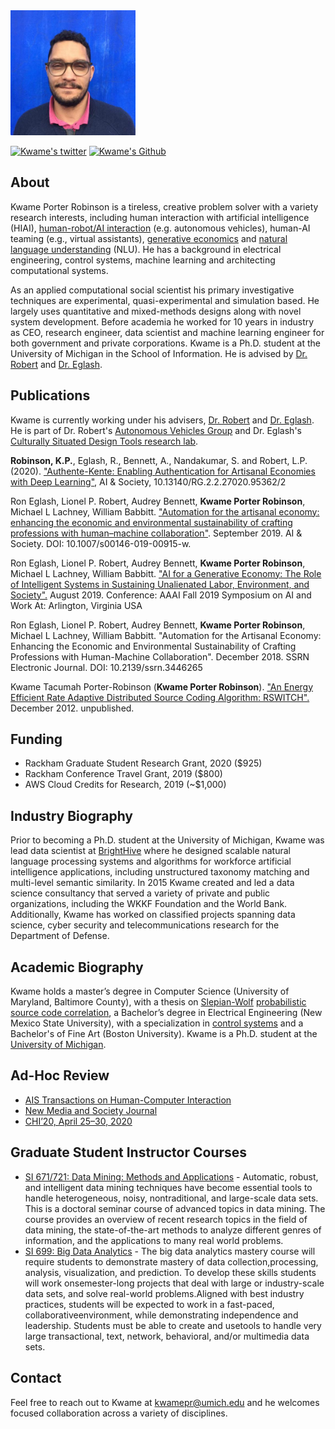 <img src="./images/mexico_city_blue.jpg" height="200" alt="Photo of Kwame Porter Robinson with a blue wall behind him.">

[![Kwame's twitter][1.1]][1]
[![Kwame's Github][6.1]][6]

## About

Kwame Porter Robinson is a tireless, creative problem solver with a variety research interests, including human interaction with artificial intelligence (HIAI), [human-robot/AI interaction](https://en.wikipedia.org/wiki/Human%E2%80%93robot_interaction) (e.g. autonomous vehicles), human-AI teaming (e.g., virtual assistants), [generative economics](https://www.researchgate.net/publication/311811471_An_Introduction_to_Generative_Justice) and [natural language understanding](https://en.wikipedia.org/wiki/Natural-language_understanding) (NLU). He has a background in electrical engineering, control systems, machine learning and architecting computational systems. 

As an applied computational social scientist his primary investigative techniques are experimental, quasi-experimental and simulation based. He largely uses quantitative and mixed-methods designs along with novel system development. Before academia he worked for 10 years in industry as CEO, research engineer, data scientist and machine learning engineer for both government and private corporations. Kwame is a Ph.D. student at the University of Michigan in the School of Information. He is advised by [Dr. Robert](https://sites.google.com/a/umich.edu/lionelrobert/home) and [Dr. Eglash](https://generativejustice.org/).

## Publications

Kwame is currently working under his advisers, [Dr. Robert](https://sites.google.com/a/umich.edu/lionelrobert/home) and [Dr. Eglash](https://generativejustice.org/). He is part of Dr. Robert's [Autonomous Vehicles Group](https://sites.google.com/a/umich.edu/lionelrobert/curriculum-vitae/papers-1/autonomous-vehicles) and Dr. Eglash's [Culturally Situated Design Tools research lab](https://www.researchgate.net/lab/Ron-Eglashs-Culturally-Situated-Design-Tools-Research-Lab-Ron-Eglash).

**Robinson, K.P.**, Eglash, R., Bennett, A., Nandakumar, S. and Robert, L.P. (2020). ["Authente-Kente: Enabling Authentication for Artisanal Economies with Deep Learning"](https://deepblue.lib.umich.edu/handle/2027.42/156393), AI & Society, 10.13140/RG.2.2.27020.95362/2

Ron Eglash, Lionel P. Robert, Audrey Bennett, **Kwame Porter Robinson**, Michael L Lachney, William Babbitt. ["Automation for the artisanal economy: enhancing the economic and environmental sustainability of crafting professions with human–machine collaboration"](https://www.researchgate.net/publication/336227027_Automation_for_the_artisanal_economy_enhancing_the_economic_and_environmental_sustainability_of_crafting_professions_with_human-machine_collaboration). September 2019. AI & Society. DOI: 10.1007/s00146-019-00915-w.

Ron Eglash, Lionel P. Robert, Audrey Bennett, **Kwame Porter Robinson**, Michael L Lachney, William Babbitt. ["AI for a Generative Economy: The Role of Intelligent Systems in Sustaining Unalienated Labor, Environment, and Society".](https://www.researchgate.net/publication/335391995_AI_for_a_Generative_Economy_The_Role_of_Intelligent_Systems_in_Sustaining_Unalienated_Labor_Environment_and_Society) August 2019. Conference: AAAI Fall 2019 Symposium on AI and Work At: Arlington, Virginia USA

Ron Eglash, Lionel P. Robert, Audrey Bennett, **Kwame Porter Robinson**, Michael L Lachney, William Babbitt. "Automation for the Artisanal Economy: Enhancing the Economic and Environmental Sustainability of Crafting Professions with Human-Machine Collaboration". December 2018. SSRN Electronic Journal. DOI: 10.2139/ssrn.3446265

Kwame Tacumah Porter-Robinson (**Kwame Porter Robinson**). ["An Energy Efficient Rate Adaptive Distributed Source Coding
Algorithm: RSWITCH".](https://drive.google.com/file/d/0B0z76rIRuw_mLTlpeWZiV2tNaGs/view) December 2012. unpublished.

## Funding

* Rackham Graduate Student Research Grant, 2020 ($925)
* Rackham Conference Travel Grant, 2019 ($800)
* AWS Cloud Credits for Research, 2019 (~$1,000)

## Industry Biography

Prior to becoming a Ph.D. student at the University of Michigan, Kwame was lead data scientist at [BrightHive](https://www.brigthive.io) where he designed scalable natural language processing systems and algorithms for workforce artificial intelligence applications, including unstructured taxonomy matching and multi-level semantic similarity. In 2015 Kwame created and led a data science consultancy that served a variety of private and public organizations, including the WKKF Foundation and the World Bank.  Additionally, Kwame has worked on classified projects spanning data science, cyber security and telecommunications research for the Department of Defense. 

## Academic Biography
Kwame holds a master’s degree in Computer Science (University of Maryland, Baltimore County), with a thesis on [Slepian-Wolf](https://en.wikipedia.org/wiki/Slepian%E2%80%93Wolf_coding_) [probabilistic source code correlation](https://drive.google.com/file/d/0B0z76rIRuw_mLTlpeWZiV2tNaGs/view), a Bachelor’s degree in Electrical Engineering (New Mexico State University), with a specialization in [control systems](https://en.wikipedia.org/wiki/Control_theory) and a Bachelor's of Fine Art (Boston University). Kwame is a Ph.D. student at the [University of Michigan](https://www.si.umich.edu/programs/phd-information/doctoral-student-research-and-scholarship).

## Ad-Hoc Review
* [AIS Transactions on Human-Computer Interaction](https://aisel.aisnet.org/thci/)
* [New Media and Society Journal](https://en.wikipedia.org/wiki/New_Media_%26_Society)
* [CHI’20, April 25–30, 2020](https://chi2020.acm.org/)

## Graduate Student Instructor Courses
* [SI 671/721: Data Mining: Methods and Applications](https://s3-us-west-1.amazonaws.com/umsi-class/671.pdf) - Automatic, robust, and intelligent data mining techniques have become essential tools to handle heterogeneous, noisy, nontraditional, and large-scale data sets. This is a doctoral seminar course of advanced topics in data mining. The course provides an overview of recent research topics in the field of data mining, the state-of-the-art methods to analyze different genres of information, and the applications to many real world problems. 
* [SI 699: Big Data Analytics](https://www.si.umich.edu/sites/default/files/si_699-007.pdf) - The big data analytics mastery course will require students to demonstrate mastery of data collection,processing, analysis, visualization, and prediction. To develop these skills students will work onsemester-long projects that deal with large or industry-scale data sets, and solve real-world problems.Aligned with best industry practices, students will be expected to work in a fast-paced, collaborativeenvironment, while demonstrating independence and leadership. Students must be able to create and usetools to handle very large transactional, text, network, behavioral, and/or multimedia data sets.


## Contact

Feel free to reach out to Kwame at [kwamepr@umich.edu](mailto:kwamepr@umich.edu) and he welcomes focused collaboration across a variety of disciplines.

[1.1]: http://i.imgur.com/tXSoThF.png (twitter icon with padding)
[6.1]: http://i.imgur.com/0o48UoR.png (github icon with padding)

[1]: http://www.twitter.com/kporterrobinson
[6]: http://www.github.com/robinsonkwame
